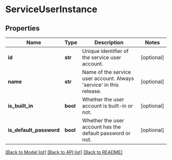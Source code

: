 # ServiceUserInstance

## Properties
Name | Type | Description | Notes
------------ | ------------- | ------------- | -------------
**id** | **str** | Unique identifier of the service user account. | [optional] 
**name** | **str** | Name of the service user account. Always &#39;service&#39; in this release. | [optional] 
**is_built_in** | **bool** | Whether the user account is built-in or not. | [optional] 
**is_default_password** | **bool** | Whether the user account has the default password or not. | [optional] 

[[Back to Model list]](../README.md#documentation-for-models) [[Back to API list]](../README.md#documentation-for-api-endpoints) [[Back to README]](../README.md)


